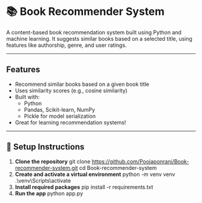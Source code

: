 # 📚 Book Recommender System

A content-based book recommendation system built using Python and machine learning. It suggests similar books based on a selected title, using features like authorship, genre, and user ratings.

---

##  Features

- Recommend similar books based on a given book title
- Uses similarity scores (e.g., cosine similarity)
- Built with:
  - Python
  - Pandas, Scikit-learn, NumPy
  - Pickle for model serialization
- Great for learning recommendation systems!

---

## 🔧 Setup Instructions

1. **Clone the repository**
   git clone https://github.com/Poojaponrani/Book-recommender-system.git
   cd Book-recommender-system
2. **Create and activate a virtual environment**
   python -m venv venv
   .\venv\Scripts\activate
3. **Install required packages**
   pip install -r requirements.txt
4. **Run the app**
   python app.py
 

